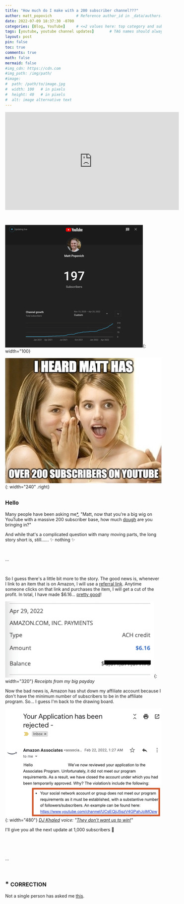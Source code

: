 ```yaml
---
title: "How much do I make with a 200 subscriber channel???"
author: matt_popovich           # Reference author_id in _data/authors.yml
date: 2022-07-09 18:37:30 -0700
categories: [Blog, YouTube]     # <=2 values here: top category and sub category
tags: [youtube, youtube channel updates]       # TAG names should always be lowercase
layout: post
pin: false
toc: true
comments: true
math: false
mermaid: false
#img_cdn: https://cdn.com
#img_path: /img/path/
#image:
#  path: /path/to/image.jpg
#  width: 100   # in pixels
#  height: 40   # in pixels
#  alt: image alternative text
---
```


<div style="text-align:center">
<iframe width="560" height="315"
src="https://www.youtube.com/embed/IR93qJZix6Q"
frameborder="0"
allow="accelerometer; autoplay; clipboard-write; encrypted-media; gyroscope; picture-in-picture"
allowfullscreen></iframe>
</div>

&nbsp;

![GIF of my YouTube channel's live subscriber count hitting 200](/assets/img/posts/2022-07-09-how-much-do-i-make-with-a-200-subscriber-channel/200subscribers-live-count_444.gif){: width="100}

![Girls gossiping over Matt having a 200 subscriber YouTube channel](/assets/img/posts/2022-07-09-how-much-do-i-make-with-a-200-subscriber-channel/jojo-whispering-to-surprised-emma-roberts-memed.jpg){: width="240" .right}

## <small>Hello</small>

Many people have been asking me[*](#-correction-), "Matt, now that you're a big wig on YouTube with a massive 200 subscriber base, how much [dough](https://www.urbandictionary.com/define.php?term=dough) are you bringing in?"

And while that's a complicated question with many moving parts, the long story short is, still...... ✨ nothing ✨

&nbsp;

...

&nbsp;

So I guess there's a little bit more to the story. The good news is, whenever I link to an item that is on Amazon, I will use a [referral link](https://amzn.to/3ynaBva). Anytime someone clicks on that link and purchases the item, I will get a cut of the profit. In total, I have made $6.16... [pretty good](https://youtu.be/Yas39c-RNzk?t=11)!

![Receipt of my $6.16 in earnings from Amazon's affiliate program](/assets/img/posts/2022-07-09-how-much-do-i-make-with-a-200-subscriber-channel/200-subscriber-affiliate-earnings.jpg){: width="320"} *Receipts from my big payday*

Now the bad news is, Amazon has shut down my affiliate account because I don't have the minimum number of subscribers to be in the affiliate program. So... I guess I'm back to the drawing board.

![Receipt of getting rejected from Amazon's affiliate program](/assets/img/posts/2022-07-09-how-much-do-i-make-with-a-200-subscriber-channel/rejected-from-amazon-affiliates.png){: width="480"} *[DJ Khaled](https://youtu.be/zHqujeBeCDA?t=51) voice: "[They don't want us to win!](https://www.instagram.com/p/_aDaEMLu4n/)"*

I'll give you all the next update at 1,000 subscribers 🤞

&nbsp;

<!-- I could not find Trafis Loafman - Empires anywhere to embed easily :(

<div style="text-align:center">
<iframe
src="https://open.spotify.com/embed/track/29gVTYMqXVV47mrY4qkm4b"
width="300" height="380" frameborder="0"
allowtransparency="true"
allow="encrypted-media">
</iframe>
</div>

-->

&nbsp;

...

&nbsp;

## \* <small>**CORRECTION** </small>
Not a single person has asked me [this](#hello).

